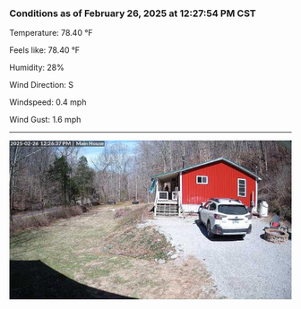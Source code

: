 ### Conditions as of February 26, 2025 at 12:27:54 PM CST 

Temperature: 78.40 &deg;F

Feels like: 78.40 &deg;F

Humidity: 28%

Wind Direction: S

Windspeed: 0.4 mph

Wind Gust: 1.6 mph

---

<img src="./images/latest.jpeg"/>

